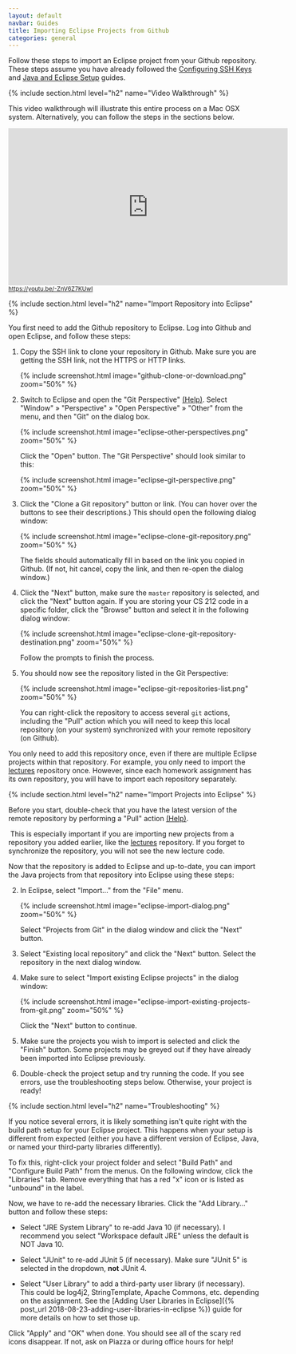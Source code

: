 ```yaml
---
layout: default
navbar: Guides
title: Importing Eclipse Projects from Github
categories: general
---
```


Follow these steps to import an Eclipse project from your Github repository. These steps assume you have already followed the <a href="{% post_url 2018-08-20-configuring-ssh-keys %}">Configuring SSH Keys</a> and <a href="{% post_url 2018-08-21-java-and-eclipse-setup %}">Java and Eclipse Setup</a> guides.

{% include section.html level="h2" name="Video Walkthrough" %}

<p>This video walkthrough will illustrate this entire process on a Mac OSX system. Alternatively, you can follow the steps in the sections below.</p>

<div>
  <iframe width="560" height="315" src="https://www.youtube.com/embed/-ZnV6Z7KUwI?rel=0" frameborder="0" allow="autoplay; encrypted-media" allowfullscreen></iframe>
  <br/>
  <small><a href="https://youtu.be/-ZnV6Z7KUwI"><i class="fab fa-youtube"></i> https://youtu.be/-ZnV6Z7KUwI</a></small>
</div>

{% include section.html level="h2" name="Import Repository into Eclipse" %}

You first need to add the Github repository to Eclipse. Log into Github and open Eclipse, and follow these steps:

  1. Copy the SSH link to clone your repository in Github. Make sure you are getting the SSH link, not the HTTPS or HTTP links.

      {% include screenshot.html image="github-clone-or-download.png" zoom="50%" %}

  2. Switch to Eclipse and open the "Git Perspective"  [(Help)](http://help.eclipse.org/photon/topic/org.eclipse.platform.doc.user/tasks/tasks-9f.htm). Select "Window" &raquo; "Perspective" &raquo; "Open Perspective" &raquo; "Other" from the menu, and then "Git" on the dialog box.

       {% include screenshot.html image="eclipse-other-perspectives.png" zoom="50%" %}

      Click the "Open" button. The "Git Perspective" should look similar to this:

      {% include screenshot.html image="eclipse-git-perspective.png" zoom="50%" %}

  3. Click the "Clone a Git repository" button or link. (You can hover over the buttons to see their descriptions.) This should open the following dialog window:

      {% include screenshot.html image="eclipse-clone-git-repository.png" zoom="50%" %}

      The fields should automatically fill in based on the link you copied in Github. (If not, hit cancel, copy the link, and then re-open the dialog window.)

  4. Click the "Next" button, make sure the `master` repository is selected, and click the "Next" button again. If you are storing your CS 212 code in a specific folder, click the "Browse" button and select it in the following dialog window:

      {% include screenshot.html image="eclipse-clone-git-repository-destination.png" zoom="50%" %}

      Follow the prompts to finish the process.

  5. You should now see the repository listed in the Git Perspective:

      {% include screenshot.html image="eclipse-git-repositories-list.png" zoom="50%" %}

      You can right-click the repository to access several `git` actions, including the "Pull" action which you will need to keep this local repository (on your system) synchronized with your remote repository (on Github).

You only need to add this repository once, even if there are multiple Eclipse projects within that repository. For example, you only need to import the [lectures](https://github.com/usf-cs212-fall2018/lectures) repository once. However, since each homework assignment has its own repository, you will have to import each repository separately.

{% include section.html level="h2" name="Import Projects into Eclipse" %}

Before you start, double-check that you have the latest version of the remote repository by performing a "Pull" action [(Help)](http://wiki.eclipse.org/EGit/User_Guide#Pulling_New_Changes_from_Upstream_Branch).

<article class="message is-info">
  <div class="message-body">
    <i class="fas fa-info-circle"></i>&nbsp;This is especially important if you are importing new projects from a repository you added earlier, like the <a href="https://github.com/usf-cs212-fall2018/lectures">lectures</a> repository. If you forget to synchronize the repository, you will not see the new lecture code.
  </div>
</article>

Now that the repository is added to Eclipse and up-to-date, you can import the Java projects from that repository into Eclipse using these steps:

  2. In Eclipse, select "Import..." from the "File" menu.

      {% include screenshot.html image="eclipse-import-dialog.png" zoom="50%" %}

      Select "Projects from Git" in the dialog window and click the "Next" button.

  3. Select "Existing local repository" and click the "Next" button. Select the repository in the next dialog window.

  4. Make sure to select "Import existing Eclipse projects" in the dialog window:

      {% include screenshot.html image="eclipse-import-existing-projects-from-git.png" zoom="50%" %}

      Click the "Next" button to continue.

  7. Make sure the projects you wish to import is selected and click the "Finish" button. Some projects may be greyed out if they have already been imported into Eclipse previously.

  8. Double-check the project setup and try running the code. If you see errors, use the troubleshooting steps below. Otherwise, your project is ready!

{% include section.html level="h2" name="Troubleshooting" %}

If you notice several errors, it is likely something isn't quite right with the build path setup for your Eclipse project. This happens when your setup is different from expected (either you have a different version of Eclipse, Java, or named your third-party libraries differently).

To fix this, right-click your project folder and select "Build Path" and "Configure Build Path" from the menus. On the following window, click the "Libraries" tab. Remove everything that has a red "x" icon or is listed as "unbound" in the label.

Now, we have to re-add the necessary libraries. Click the "Add Library..." button and follow these steps:

  - Select "JRE System Library" to re-add Java 10 (if necessary). I recommend you select "Workspace default JRE" unless the default is NOT Java 10.

  - Select "JUnit" to re-add JUnit 5 (if necessary). Make sure "JUnit 5" is selected in the dropdown, **not** JUnit 4.

  - Select "User Library" to add a third-party user library (if necessary). This could be log4j2, StringTemplate, Apache Commons, etc. depending on the assignment. See the [Adding User Libraries in Eclipse]({% post_url 2018-08-23-adding-user-libraries-in-eclipse %}) guide for more details on how to set those up.

Click "Apply" and "OK" when done. You should see all of the scary red icons disappear. If not, ask on Piazza or during office hours for help!

